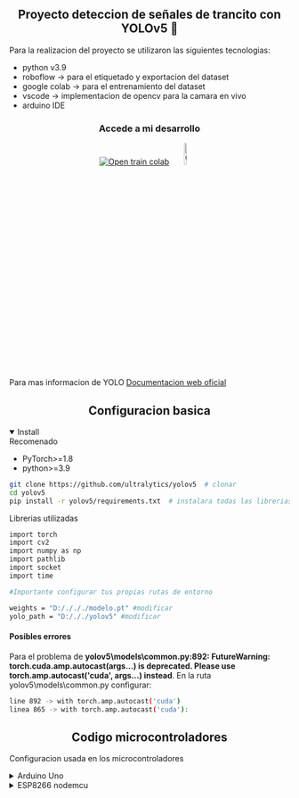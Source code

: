 ## <div align="center">Proyecto deteccion de señales de trancito con YOLOv5 🚀</div>

Para la realizacion del proyecto se utilizaron las siguientes tecnologias:

- python v3.9
- roboflow -> para el etiquetado y exportacion del dataset
- google colab -> para el entrenamiento del dataset
- vscode -> implementacion de opencv para la camara en vivo
- arduino IDE

### <div align="center">Accede a mi desarrollo</div>

<div align="center">  
    <a href="https://colab.research.google.com/drive/15BO9J9km48Zsapa2_s0zK_kZMLrXM4bV?usp=sharing"><img src="https://colab.research.google.com/assets/colab-badge.svg" alt="Open train colab"></a>    
    <a  href="https://universe.roboflow.com/signal-stop/stop-signal"><img src="https://avatars.githubusercontent.com/u/120690883?s=280&v=4" width="10%" alt="Open In Kaggle"></a>
  </div>
  <br>

Para mas informacion de YOLO <a href="https://docs.ultralytics.com/yolov5/">Documentacion web oficial</a> 

## <div align="center">Configuracion basica</div>


<details open>
<summary>Install</summary>
Recomenado 

- PyTorch>=1.8
- python>=3.9

```bash
git clone https://github.com/ultralytics/yolov5  # clonar
cd yolov5
pip install -r yolov5/requirements.txt  # instalara todas las librerias necesarias
```

Librerias utilizadas

```bash
import torch
import cv2
import numpy as np
import pathlib
import socket
import time
```

```bash
#Importante configurar tus propias rutas de entorno

weights = "D:/./././modelo.pt" #modificar
yolo_path = "D:/././yolov5" #modificar
```

</details>

#### Posibles errores

Para el problema de **yolov5\models\common.py:892: FutureWarning: torch.cuda.amp.autocast(args...) is deprecated. Please use torch.amp.autocast('cuda', args...) instead**. En la ruta yolov5\models\common.py configurar: 
```bash
line 892 -> with torch.amp.autocast('cuda')
linea 865 -> with torch.amp.autocast('cuda'):
```

## <div align="center">Codigo microcontroladores</div>

Configuracion usada en los microcontroladores

<details close>
<summary>Arduino Uno</summary>

```
#include <AFMotor.h>
#include <SoftwareSerial.h>

SoftwareSerial EspSerial(0, 1); // RX, TXmarron

AF_DCMotor motor1(1, MOTOR12_1KHZ);
AF_DCMotor motor2(2, MOTOR12_1KHZ);
AF_DCMotor motor3(3, MOTOR34_1KHZ);
AF_DCMotor motor4(4, MOTOR34_1KHZ);

void setup() {
  Serial.begin(9600);
  EspSerial.begin(9600);
  Serial.println("Sistema Iniciado. Esperando comandos...");

  // Configura velocidades iniciales de los motores
  setMotorSpeed(200);
}

void loop() {
  if (EspSerial.available() > 0) {
    char comando = EspSerial.read(); // Leer comando como carácter
    Serial.print("Datos recibidos: ");
    Serial.println(comando);

    handleCommand(comando);
  }
}

void handleCommand(char comando) {

  if(comando == '.'){delay(4000);}

  
    switch (comando) {
      case 'F': forward(); break;
      case 'B': back(); break;
      case 'L': left(); break;
      case 'R': right(); break;
      case '0': Stop(); break;   

      case 'G': green(); break;
      case 'C': red(); break;
      case '3': semaforo(); break;    
      case 'S': s(); break;  
      default:
        Serial.println("Comando no reconocido");
        break;
      
 }
}

void setMotorSpeed(int speed) {
  motor1.setSpeed(speed);
  motor2.setSpeed(speed);
  motor3.setSpeed(speed);
  motor4.setSpeed(speed);
}

void forward() {
  Serial.println("Avanzar");
  setMotorSpeed(255);
  motor1.run(FORWARD);
  motor2.run(FORWARD);
  motor3.run(FORWARD);
  motor4.run(FORWARD);
}

void back() {
  Serial.println("Retroceder");
  setMotorSpeed(255);
  motor1.run(BACKWARD);
  motor2.run(BACKWARD);
  motor3.run(BACKWARD);
  motor4.run(BACKWARD);
}

void left() {
  Serial.println("Izquierda");
  setMotorSpeed(255);
  motor1.run(BACKWARD);
  motor2.run(BACKWARD);
  motor3.run(FORWARD);
  motor4.run(FORWARD);
}

void right() {
  Serial.println("Derecha");
  setMotorSpeed(255);
  motor1.run(FORWARD);
  motor2.run(FORWARD);
  motor3.run(BACKWARD);
  motor4.run(BACKWARD);
}

void Stop() {
  Serial.println("Detener");
  setMotorSpeed(0);
  motor1.run(RELEASE);
  motor2.run(RELEASE);
  motor3.run(RELEASE);
  motor4.run(RELEASE);
}
void green() {
  Serial.println("Avanzar, estamos en verde");
  setMotorSpeed(255);
}
void red() {
  Serial.println("Detener, estamos en rojo");
  setMotorSpeed(0);

}
void semaforo() {
  Serial.println("Se detecto un semaforo");  
}

void s() {
  Serial.println("Se detecto Stop");  
  setMotorSpeed(0);
  delay(3000);
}

```

</details>

<details close>
<summary>ESP8266 nodemcu</summary>

```
#include <ESP8266WiFi.h>
#include <SoftwareSerial.h>

// Configuración de la red Wi-Fi
const char* ssid = "Configurar propia cuenta";
const char* password = "lConfigurar propia cuenta";

WiFiServer server(80);
SoftwareSerial BTSerial(2, 0);  // GPIO 2: RX, GPIO 0: TX

void setup() {
  Serial.begin(9600); // Monitor Serial
  BTSerial.begin(9600); // Bluetooth Serial

  // Conexión a Wi-Fi
  WiFi.begin(ssid, password);
  while (WiFi.status() != WL_CONNECTED) {
    delay(1000);
    Serial.print(".");
  }

  Serial.println("\nWiFi conectado. Dirección IP: ");
  Serial.println(WiFi.localIP());

  server.begin(); // Inicia el servidor Wi-Fi
}

void loop() {
  WiFiClient client = server.available();
  if (client) {
      client.setTimeout(2000);  // Configura un timeout de 2 segundos
      while (client.connected()) {
          if (client.available()) {
            char class_name = client.read();
            Serial.println(class_name);
            client.flush();
          }
          yield();  // Permite al sistema manejar otras tareas
      }
      client.stop();  // Cierra la conexión del cliente
  }


  if (BTSerial.available()) {
    char command = BTSerial.read(); // Leer comando Bluetooth
    Serial.println("");
    Serial.write(command); // Imprimir comando en Serial Monitor
  }
}

```

</details>

